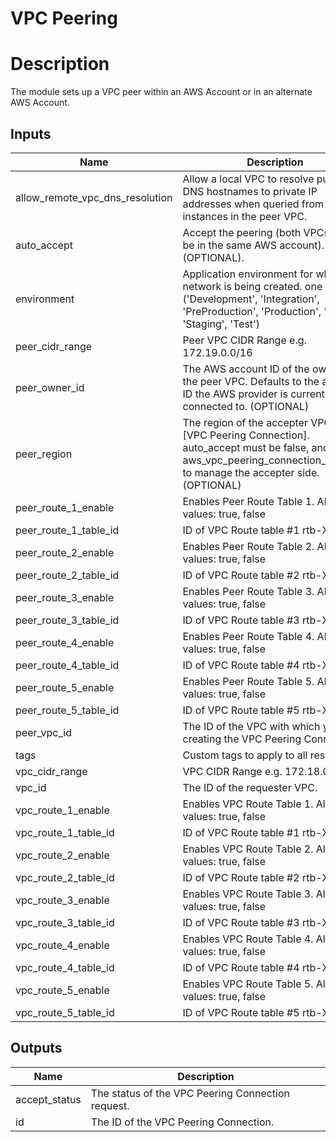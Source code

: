 # VPC Peering

# Description
The module sets up a VPC peer within an AWS Account or in an alternate AWS Account.

## Inputs

| Name | Description | Type | Default | Required |
|------|-------------|:----:|:-----:|:-----:|
| allow_remote_vpc_dns_resolution | Allow a local VPC to resolve public DNS hostnames to private IP addresses when queried from instances in the peer VPC. | string | `true` | no |
| auto_accept | Accept the peering (both VPCs need to be in the same AWS account). (OPTIONAL). | string | `false` | no |
| environment | Application environment for which this network is being created. one of: ('Development', 'Integration', 'PreProduction', 'Production', 'QA', 'Staging', 'Test') | string | `Development` | no |
| peer_cidr_range | Peer VPC CIDR Range e.g. 172.19.0.0/16 | string | `172.19.0.0/16` | no |
| peer_owner_id | The AWS account ID of the owner of the peer VPC. Defaults to the account ID the AWS provider is currently connected to. (OPTIONAL) | string | `` | no |
| peer_region | The region of the accepter VPC of the [VPC Peering Connection]. auto_accept must be false, and use the aws_vpc_peering_connection_accepter to manage the accepter side. (OPTIONAL) | string | `` | no |
| peer_route_1_enable | Enables Peer Route Table 1. Allowed values: true, false | string | `false` | no |
| peer_route_1_table_id | ID of VPC Route table #1 rtb-XXXXXX | string | `` | no |
| peer_route_2_enable | Enables Peer Route Table 2. Allowed values: true, false | string | `false` | no |
| peer_route_2_table_id | ID of VPC Route table #2 rtb-XXXXXX | string | `` | no |
| peer_route_3_enable | Enables Peer Route Table 3. Allowed values: true, false | string | `false` | no |
| peer_route_3_table_id | ID of VPC Route table #3 rtb-XXXXXX | string | `` | no |
| peer_route_4_enable | Enables Peer Route Table 4. Allowed values: true, false | string | `false` | no |
| peer_route_4_table_id | ID of VPC Route table #4 rtb-XXXXXX | string | `` | no |
| peer_route_5_enable | Enables Peer Route Table 5. Allowed values: true, false | string | `false` | no |
| peer_route_5_table_id | ID of VPC Route table #5 rtb-XXXXXX | string | `` | no |
| peer_vpc_id | The ID of the VPC with which you are creating the VPC Peering Connection. | string | - | yes |
| tags | Custom tags to apply to all resources. | map | `<map>` | no |
| vpc_cidr_range | VPC CIDR Range e.g. 172.18.0.0/16 | string | `172.18.0.0/16` | no |
| vpc_id | The ID of the requester VPC. | string | - | yes |
| vpc_route_1_enable | Enables VPC Route Table 1. Allowed values: true, false | string | `false` | no |
| vpc_route_1_table_id | ID of VPC Route table #1 rtb-XXXXXX | string | `` | no |
| vpc_route_2_enable | Enables VPC Route Table 2. Allowed values: true, false | string | `false` | no |
| vpc_route_2_table_id | ID of VPC Route table #2 rtb-XXXXXX | string | `` | no |
| vpc_route_3_enable | Enables VPC Route Table 3. Allowed values: true, false | string | `false` | no |
| vpc_route_3_table_id | ID of VPC Route table #3 rtb-XXXXXX | string | `` | no |
| vpc_route_4_enable | Enables VPC Route Table 4. Allowed values: true, false | string | `false` | no |
| vpc_route_4_table_id | ID of VPC Route table #4 rtb-XXXXXX | string | `` | no |
| vpc_route_5_enable | Enables VPC Route Table 5. Allowed values: true, false | string | `false` | no |
| vpc_route_5_table_id | ID of VPC Route table #5 rtb-XXXXXX | string | `` | no |

## Outputs

| Name | Description |
|------|-------------|
| accept_status | The status of the VPC Peering Connection request. |
| id | The ID of the VPC Peering Connection. |
